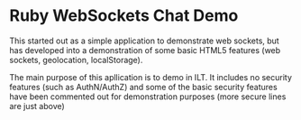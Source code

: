 # Ruby WebSockets Chat Demo

This started out as a simple application to demonstrate web sockets, but has developed into a demonstration of some basic HTML5 features (web sockets, geolocation, localStorage). 

The main purpose of this apllication is to demo in ILT. It includes no security features (such as AuthN/AuthZ) and some of the basic security features have been commented out for demonstration purposes (more secure lines are just above)